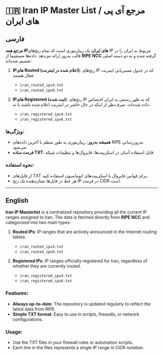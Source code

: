 # 🇮🇷 Iran IP Master List / مرجع آی پی های ایران

## فارسی

**مرجع همه IPهای ایران** یک ریپازیتوری است که تمام رنج‌های IP مربوط به ایران را در قالب به‌روز ارائه می‌دهد. داده‌ها مستقیماً از **RIPE NCC** گرفته شده و به دو دسته اصلی تقسیم شده‌اند:

1. **IPهای Routed (اعلام شده در اینترنت)**: رنج‌های IP که در جدول مسیریابی اینترنت فعال هستند.  
   - `iran_routed_ipv4.txt`  
   - `iran_routed_ipv6.txt`

2. **IPهای Registered (ثبت شده)**: رنج‌های IP که به طور رسمی به ایران اختصاص داده شده‌اند، صرف‌نظر از اینکه در حال حاضر در اینترنت اعلام شده باشند یا نه.  
   - `iran_registered_ipv4.txt`  
   - `iran_registered_ipv6.txt`

### ویژگی‌ها:
- **همیشه به‌روز**: ریپازیتوری به طور منظم با آخرین داده‌های RIPE به‌روزرسانی می‌شود.  
- **فرمت ساده TXT**: قابل استفاده آسان در اسکریپت‌ها، فایروال‌ها و تنظیمات شبکه.  

### نحوه استفاده:
- از فایل‌های TXT برای قوانین فایروال یا اسکریپت‌های اتوماسیون استفاده کنید.  
- هر خط در فایل‌ها نشان‌دهنده یک رنج IP در فرمت CIDR است.

---

## English

**Iran IP Masterlist** is a centralized repository providing all the current IP ranges assigned to Iran. The data is fetched directly from **RIPE NCC** and categorized into two main types:

1. **Routed IPs**: IP ranges that are actively announced in the Internet routing tables.  
   - `iran_routed_ipv4.txt`  
   - `iran_routed_ipv6.txt`

2. **Registered IPs**: IP ranges officially registered for Iran, regardless of whether they are currently routed.  
   - `iran_registered_ipv4.txt`  
   - `iran_registered_ipv6.txt`

### Features:
- **Always up-to-date**: The repository is updated regularly to reflect the latest data from RIPE.  
- **Simple TXT format**: Easy to use in scripts, firewalls, or network configurations.  

### Usage:
- Use the TXT files in your firewall rules or automation scripts.  
- Each line in the files represents a single IP range in CIDR notation.
